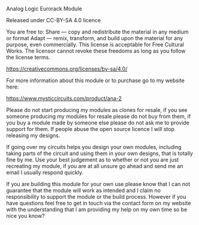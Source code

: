 Analog Logic Eurorack Module

Released under CC-BY-SA 4.0 licence

You are free to: Share — copy and redistribute the material in any medium or format Adapt — remix, transform, and build upon the material for any purpose, even commercially. This license is acceptable for Free Cultural Works. The licensor cannot revoke these freedoms as long as you follow the license terms.

https://creativecommons.org/licenses/by-sa/4.0/

For more information about this module or to purchase go to my website here:

https://www.mysticcircuits.com/product/ana-2

Please do not start producing my modules as clones for resale, if you see someone producing my modules for resale please do not buy from them, if you buy a module made by someone else please do not ask me to provide support for them. If people abuse the open source licence I will stop releasing my designs.

If going over my circuits helps you design your own modules, including taking parts of the circuit and using them in your own designs, that is totally fine by me. Use your best judgement as to whether or not you are just recreating my module, if you are at all unsure go ahead and send me an email I usually respond quickly.

If you are building this module for your own use please know that I can not guarantee that the module will work as intended and I claim no responsibility to support the module or the build process. However if you have questions feel free to get in touch via the contact form on my website with the understanding that I am providing my help on my own time so be nice you know?
